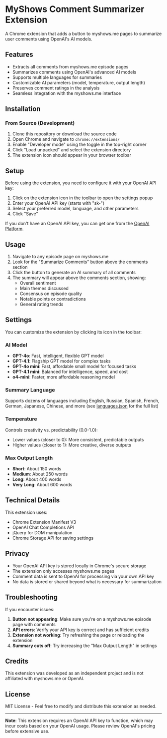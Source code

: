 # MyShows Comment Summarizer Extension

A Chrome extension that adds a button to myshows.me pages to summarize user comments using OpenAI's AI models.

## Features

- Extracts all comments from myshows.me episode pages
- Summarizes comments using OpenAI's advanced AI models
- Supports multiple languages for summaries
- Customizable AI parameters (model, temperature, output length)
- Preserves comment ratings in the analysis
- Seamless integration with the myshows.me interface

## Installation

### From Source (Development)

1. Clone this repository or download the source code
2. Open Chrome and navigate to `chrome://extensions/`
3. Enable "Developer mode" using the toggle in the top-right corner
4. Click "Load unpacked" and select the extension directory
5. The extension icon should appear in your browser toolbar

## Setup

Before using the extension, you need to configure it with your OpenAI API key:

1. Click on the extension icon in the toolbar to open the settings popup
2. Enter your OpenAI API key (starts with "sk-")
3. Select your preferred model, language, and other parameters
4. Click "Save"

If you don't have an OpenAI API key, you can get one from the [OpenAI Platform](https://platform.openai.com/account/api-keys).

## Usage

1. Navigate to any episode page on myshows.me
2. Look for the "Summarize Comments" button above the comments section
3. Click the button to generate an AI summary of all comments
4. The summary will appear above the comments section, showing:
    - Overall sentiment
    - Main themes discussed
    - Consensus on episode quality
    - Notable points or contradictions
    - General rating trends

## Settings

You can customize the extension by clicking its icon in the toolbar:

### AI Model
- **GPT-4o**: Fast, intelligent, flexible GPT model
- **GPT-4.1**: Flagship GPT model for complex tasks
- **GPT-4o mini**: Fast, affordable small model for focused tasks
- **GPT-4.1 mini**: Balanced for intelligence, speed, and cost
- **o4-mini**: Faster, more affordable reasoning model

### Summary Language
Supports dozens of languages including English, Russian, Spanish, French, German, Japanese, Chinese, and more (see [languages.json](https://github.com/<owner>/<repo>/blob/main/languages.json) for the full list)

### Temperature
Controls creativity vs. predictability (0.0-1.0):
- Lower values (closer to 0): More consistent, predictable outputs
- Higher values (closer to 1): More creative, diverse outputs

### Max Output Length
- **Short**: About 150 words
- **Medium**: About 250 words
- **Long**: About 400 words
- **Very Long**: About 600 words

## Technical Details

This extension uses:
- Chrome Extension Manifest V3
- OpenAI Chat Completions API
- jQuery for DOM manipulation
- Chrome Storage API for saving settings

## Privacy

- Your OpenAI API key is stored locally in Chrome's secure storage
- The extension only accesses myshows.me pages
- Comment data is sent to OpenAI for processing via your own API key
- No data is stored or shared beyond what is necessary for summarization

## Troubleshooting

If you encounter issues:

1. **Button not appearing**: Make sure you're on a myshows.me episode page with comments
2. **API errors**: Verify your API key is correct and has sufficient credits
3. **Extension not working**: Try refreshing the page or reloading the extension
4. **Summary cuts off**: Try increasing the "Max Output Length" in settings

## Credits

This extension was developed as an independent project and is not affiliated with myshows.me or OpenAI.

## License

MIT License - Feel free to modify and distribute this extension as needed.

---

**Note**: This extension requires an OpenAI API key to function, which may incur costs based on your OpenAI usage. Please review OpenAI's pricing before extensive use.